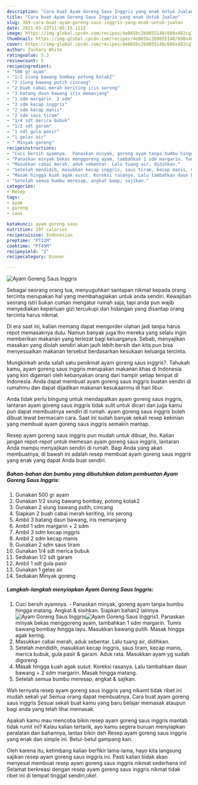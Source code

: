 ```yaml
---
description: "Cara buat Ayam Goreng Saus Inggris yang enak Untuk Jualan"
title: "Cara buat Ayam Goreng Saus Inggris yang enak Untuk Jualan"
slug: 369-cara-buat-ayam-goreng-saus-inggris-yang-enak-untuk-jualan
date: 2021-03-23T11:05:15.111Z
image: https://img-global.cpcdn.com/recipes/4e865bc2b9855140/680x482cq70/ayam-goreng-saus-inggris-foto-resep-utama.jpg
thumbnail: https://img-global.cpcdn.com/recipes/4e865bc2b9855140/680x482cq70/ayam-goreng-saus-inggris-foto-resep-utama.jpg
cover: https://img-global.cpcdn.com/recipes/4e865bc2b9855140/680x482cq70/ayam-goreng-saus-inggris-foto-resep-utama.jpg
author: Zachary White
ratingvalue: 3.3
reviewcount: 5
recipeingredient:
- "500 gr ayam"
- "1/2 siung bawang bombay potong kotak2"
- "2 siung bawang putih cincang"
- "2 buah cabai merah keriting iris serong"
- "3 batang daun bawang iris memanjang"
- "1 sdm margarin  2 sdm"
- "3 sdm kecap inggris"
- "2 sdm kecap manis"
- "2 sdm saus tiram"
- "1/4 sdt merica bubuk"
- "1/2 sdt garam"
- "1 sdt gula pasir"
- "1 gelas air"
- " Minyak goreng"
recipeinstructions:
- "Cuci bersih ayamnya.  Panaskan minyak, goreng ayam tanpa bumbu hingga matang. Angkat &amp; sisihkan. Siapkan bahan2 lainnya."
- "Panaskan minyak bekas menggoreng ayam, tambahkan 1 sdm margarin. Tumis bawang bombay hingga layu. Masukkan bawang putih. Masak hingga agak kering."
- "Masukkan cabai merah, aduk sebentar. Lalu tuang air, didihkan."
- "Setelah mendidih, masukkan kecap inggris, saus tiram, kecap manis, merica bubuk, gula pasir &amp; garam. Aduk rata. Masukkan ayam yg sudah digoreng."
- "Masak hingga kuah agak susut. Koreksi rasanya. Lalu tambahkan daun bawang + 2 sdm margarin. Masak hingga matang."
- "Setelah semua bumbu meresap, angkat &amp; sajikan."
categories:
- Resep
tags:
- ayam
- goreng
- saus

katakunci: ayam goreng saus 
nutrition: 297 calories
recipecuisine: Indonesian
preptime: "PT12M"
cooktime: "PT49M"
recipeyield: "2"
recipecategory: Dinner

---
```



![Ayam Goreng Saus Inggris](https://img-global.cpcdn.com/recipes/4e865bc2b9855140/680x482cq70/ayam-goreng-saus-inggris-foto-resep-utama.jpg)

Sebagai seorang orang tua, menyuguhkan santapan nikmat kepada orang tercinta merupakan hal yang membahagiakan untuk anda sendiri. Kewajiban seorang istri bukan cuman mengatur rumah saja, tapi anda pun wajib menyediakan keperluan gizi tercukupi dan hidangan yang disantap orang tercinta harus nikmat.

Di era  saat ini, kalian memang dapat mengorder olahan jadi tanpa harus repot memasaknya dulu. Namun banyak juga lho mereka yang selalu ingin memberikan makanan yang terlezat bagi keluarganya. Sebab, menyajikan masakan yang diolah sendiri akan jauh lebih bersih dan kita pun bisa menyesuaikan makanan tersebut berdasarkan kesukaan keluarga tercinta. 



Mungkinkah anda salah satu penikmat ayam goreng saus inggris?. Tahukah kamu, ayam goreng saus inggris merupakan makanan khas di Indonesia yang kini digemari oleh kebanyakan orang dari hampir setiap tempat di Indonesia. Anda dapat membuat ayam goreng saus inggris buatan sendiri di rumahmu dan dapat dijadikan makanan kesukaanmu di hari libur.

Anda tidak perlu bingung untuk mendapatkan ayam goreng saus inggris, lantaran ayam goreng saus inggris tidak sulit untuk dicari dan juga kamu pun dapat membuatnya sendiri di rumah. ayam goreng saus inggris boleh dibuat lewat bermacam cara. Saat ini sudah banyak sekali resep kekinian yang membuat ayam goreng saus inggris semakin mantap.

Resep ayam goreng saus inggris pun mudah untuk dibuat, lho. Kalian jangan repot-repot untuk memesan ayam goreng saus inggris, lantaran Anda mampu menyajikan sendiri di rumah. Bagi Anda yang akan membuatnya, di bawah ini adalah resep membuat ayam goreng saus inggris yang enak yang dapat Anda buat sendiri.

<!--inarticleads1-->

##### Bahan-bahan dan bumbu yang dibutuhkan dalam pembuatan Ayam Goreng Saus Inggris:

1. Gunakan 500 gr ayam
1. Gunakan 1/2 siung bawang bombay, potong kotak2
1. Gunakan 2 siung bawang putih, cincang
1. Siapkan 2 buah cabai merah keriting, iris serong
1. Ambil 3 batang daun bawang, iris memanjang
1. Ambil 1 sdm margarin + 2 sdm
1. Ambil 3 sdm kecap inggris
1. Ambil 2 sdm kecap manis
1. Gunakan 2 sdm saus tiram
1. Gunakan 1/4 sdt merica bubuk
1. Sediakan 1/2 sdt garam
1. Ambil 1 sdt gula pasir
1. Gunakan 1 gelas air
1. Sediakan  Minyak goreng




<!--inarticleads2-->

##### Langkah-langkah menyiapkan Ayam Goreng Saus Inggris:

1. Cuci bersih ayamnya.  - Panaskan minyak, goreng ayam tanpa bumbu hingga matang. Angkat &amp; sisihkan. Siapkan bahan2 lainnya.
<img src="https://img-global.cpcdn.com/steps/a8660433bf8ca5e4/160x128cq70/ayam-goreng-saus-inggris-langkah-memasak-1-foto.jpg" alt="Ayam Goreng Saus Inggris"><img src="https://img-global.cpcdn.com/steps/1ae7cc2fb9c13e92/160x128cq70/ayam-goreng-saus-inggris-langkah-memasak-1-foto.jpg" alt="Ayam Goreng Saus Inggris">1. Panaskan minyak bekas menggoreng ayam, tambahkan 1 sdm margarin. Tumis bawang bombay hingga layu. Masukkan bawang putih. Masak hingga agak kering.
1. Masukkan cabai merah, aduk sebentar. Lalu tuang air, didihkan.
1. Setelah mendidih, masukkan kecap inggris, saus tiram, kecap manis, merica bubuk, gula pasir &amp; garam. Aduk rata. Masukkan ayam yg sudah digoreng.
1. Masak hingga kuah agak susut. Koreksi rasanya. Lalu tambahkan daun bawang + 2 sdm margarin. Masak hingga matang.
1. Setelah semua bumbu meresap, angkat &amp; sajikan.




Wah ternyata resep ayam goreng saus inggris yang nikamt tidak ribet ini mudah sekali ya! Semua orang dapat membuatnya. Cara buat ayam goreng saus inggris Sesuai sekali buat kamu yang baru belajar memasak ataupun bagi anda yang telah lihai memasak.

Apakah kamu mau mencoba bikin resep ayam goreng saus inggris mantab tidak rumit ini? Kalau kalian tertarik, ayo kamu segera buruan menyiapkan peralatan dan bahannya, lantas bikin deh Resep ayam goreng saus inggris yang enak dan simple ini. Betul-betul gampang kan. 

Oleh karena itu, ketimbang kalian berfikir lama-lama, hayo kita langsung sajikan resep ayam goreng saus inggris ini. Pasti kalian tiidak akan menyesal membuat resep ayam goreng saus inggris nikmat sederhana ini! Selamat berkreasi dengan resep ayam goreng saus inggris nikmat tidak ribet ini di tempat tinggal sendiri,oke!.

